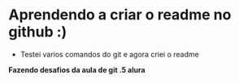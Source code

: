 # Aprendendo a criar o readme no github :)

- Testei varios comandos do git e agora criei o readme

**Fazendo desafios da aula de git .5 alura**
